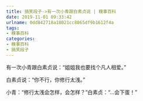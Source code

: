 ```yaml
---
title: 搞笑段子->有一次小青跟白素贞说 | 糗事百科
date: 2019-11-01 09:33:42
urlname: 0dd842718a18021cc8065df9b1612f4a
tags: 
- 糗事百科
categories:
- 糗事百科
- 搞笑段子
---
```

有一次小青跟白素贞说：“姐姐我也要找个凡人相爱。”

白素贞说：“你不行，你修行太浅。”

小青：“修行太浅会怎样，会怎样？”白素贞：“…会下蛋！”


